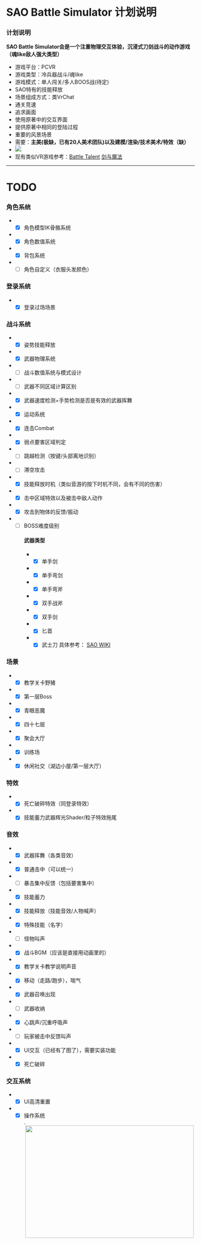 # SAO Battle Simulator 计划说明
### 计划说明  
**SAO Battle Simulator会是一个注重物理交互体验，沉浸式刀剑战斗的动作游戏（魂like敌人强大类型）**
* 游戏平台：PCVR  
* 游戏类型：冷兵器战斗/魂like  
* 游戏模式：单人闯关/多人BOOS战(待定)  
* SAO特有的技能释放  
* 场景组成方式：类VrChat
* 通关竞速  
* 追求画面
* 使用原著中的交互界面
* 提供原著中相同的登陆过程
* 重要的风景场景  
* 需要：**主美(极缺，已有20人美术团队)以及建模/渲染/技术美术/特效（缺）**
* [![](https://img.shields.io/badge/%E5%8A%A0%E5%85%A5%E6%88%91%E4%BB%AC-%E7%BB%84%E7%BB%87%E7%BE%A4-informational)](https://github.com/whx-prog/The-Seed-Link-Future/blob/main/Image/%E5%BC%80%E5%8F%91%E4%BA%A4%E6%B5%81%E7%BE%A4.png)
* 现有类似VR游戏参考：[Battle Talent](https://www.bilibili.com/video/BV1WF411u7B1?spm_id_from=333.337.search-card.all.click  "Battle Talent")         [剑与魔法](https://www.bilibili.com/video/BV1eJ41137eb?spm_id_from=333.337.search-card.all.click  "剑与魔法") 
___


# TODO
### 角色系统
* - [X] 角色模型IK骨骼系统
* - [X] 角色数值系统  
* - [X] 背包系统
* - [ ] 角色自定义（衣服头发颜色）
### 登录系统
* - [X] 登录过场场景
### 战斗系统  
* - [X] 姿势技能释放 
* - [X] 武器物理系统  
* - [ ] 战斗数值系统与模式设计
* - [ ] 武器不同区域计算区别
* - [X] 武器速度检测+手势检测是否是有效的武器挥舞
* - [X] 运动系统
* - [X] 连击Combat
* - [X] 弱点要害区域判定
* - [ ] 跳越检测（按键/头部离地识别）
* - [ ] 滞空攻击
* - [X] 技能释放时机（类似音游的按下时机不同，会有不同的伤害）
* - [X] 击中区域特效以及被击中敌人动作
* - [X] 攻击到物体的反馈/振动
* - [ ] BOSS难度级别
    #### 武器类型  
    * - [X] 单手剑
    * - [X] 单手弯剑
    * - [X] 单手弯斧
    * - [X] 双手战斧
    * - [X] 双手剑
    * - [X] 匕首  
    * - [X] 武士刀
    具体参考： [SAO WIKI](https://swordartonline.fandom.com/wiki/Sword_Skills  "SAO WIKI") 
### 场景  
* - [X] 教学关卡野猪
* - [X] 第一层Boss
* - [X] 青眼恶魔
* - [X] 四十七层
* - [X] 聚会大厅
* - [X] 训练场
* - [X] 休闲社交（湖边小屋/第一层大厅）  
### 特效  
* - [X] 死亡破碎特效（同登录特效）  
* - [X] 技能蓄力武器辉光Shader/粒子特效拖尾
### 音效  
* - [X] 武器挥舞（各类音效）
* - [X] 普通击中（可以统一）
* - [ ] 暴击集中反馈（包括要害集中）
* - [X] 技能蓄力
* - [X] 技能释放（技能音效/人物喊声）
* - [X] 特殊技能（名字）
* - [ ] 怪物叫声
* - [X] 战斗BGM（应该是直接用动画里的）
* - [X] 教学关卡教学说明声音
* - [X] 移动（走路/跑步），喘气
* - [X] 武器召唤出现
* - [ ] 武器收纳
* - [X] 心跳声/沉重呼吸声
* - [ ] 玩家被击中反馈叫声
* - [X] UI交互（已经有了图了），需要实装功能
* - [X] 死亡破碎
### 交互系统  
* - [X] UI高清重置  
* - [X] 操作系统  
.<div align=center><img src="https://github.com/whx-prog/The-Seed-Link-Future/blob/main/Image/UI.png" width="450" height="300" /></div>  
